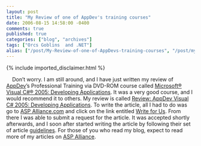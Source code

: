 ```yaml
---
layout: post
title: "My Review of one of AppDev's training courses"
date: 2006-08-15 14:58:00 -0400
comments: true
published: true
categories: ["blog", "archives"]
tags: ["Orcs Goblins  and .NET"]
alias: ["/post/My-Review-of-one-of-AppDevs-training-courses", "/post/my-review-of-one-of-appdevs-training-courses"]
---
```

<!-- more -->
{% include imported_disclaimer.html %}
<p>&nbsp;&nbsp;&nbsp;&nbsp;Don&rsquo;t worry. I am still around, and&nbsp;I have just written my review of <a href="http://www.appdev.com/" target="_blank">AppDev</a>&rsquo;s Professional Training via DVD-ROM course called <span style="text-decoration: underline;"><a href="http://www.appdev.com/prodfamily.asp?catalog%5Fname=AppDevCatalog&amp;category%5Fname=CS05Product" target="_blank">Microsoft&reg; Visual C#&reg; 2005: Developing Applications</a></span>. It was a very good course, and I would recommend it to others. My review is&nbsp;called <span id="title"><a href="http://aspalliance.com/963">Review: AppDev Visual C# 2005: Developing Applications</a>. To write the article, all I had to do was go to <a href="http://aspalliance.com/">ASP Alliance.com</a>&nbsp;and click on the link entitled <a href="http://aspalliance.com/writeForUs.aspx">Write for Us</a>. From there I was able to submit a request for the article. It was accepted shortly afterwards, and I soon after started writing the article by following their set of article <a href="http://aspalliance.com/guidelines.aspx">guidelines</a>. For those of you who read my blog, expect to&nbsp;read more of my&nbsp;articles on <a href="http://aspalliance.com/">ASP Alliance</a>.</span></p>
